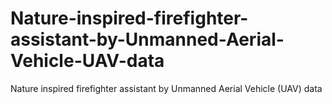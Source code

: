 # Nature-inspired-firefighter-assistant-by-Unmanned-Aerial-Vehicle-UAV-data
Nature inspired firefighter assistant by Unmanned Aerial Vehicle (UAV) data

